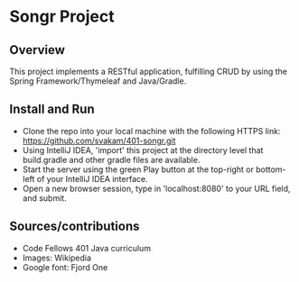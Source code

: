 # Songr Project

## Overview
This project implements a RESTful application, fulfilling CRUD by using the Spring Framework/Thymeleaf and Java/Gradle. 

## Install and Run
- Clone the repo into your local machine with the following HTTPS link: https://github.com/svakam/401-songr.git
- Using IntelliJ IDEA, 'import' this project at the directory level that build.gradle and other gradle files are available. 
- Start the server using the green Play button at the top-right or bottom-left of your IntelliJ IDEA interface. 
- Open a new browser session, type in 'localhost:8080' to your URL field, and submit. 

## Sources/contributions
- Code Fellows 401 Java curriculum
- Images: Wikipedia
- Google font: Fjord One
